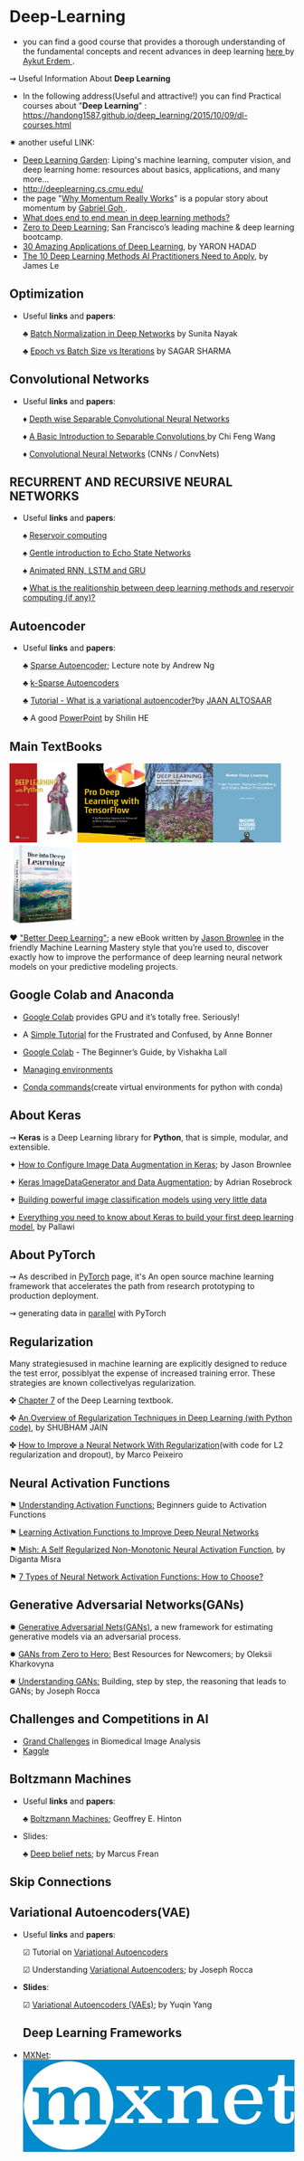 # Deep-Learning

- you can find a good course that provides a thorough understanding of the fundamental concepts and recent advances in deep learning 
<a href="https://web.cs.hacettepe.edu.tr/~aykut/classes/spring2018/cmp784/index.html#div_courseinfo"> here </a> by
<a href="https://web.cs.hacettepe.edu.tr/~aykut/"> Aykut Erdem </a>.

&#8669; Useful Information About **Deep Learning**

- In the following address(Useful and attractive!) you can find Practical courses about "**Deep Learning**" :
 https://handong1587.github.io/deep_learning/2015/10/09/dl-courses.html
 
 
 &#10039; another useful LINK:  
 - <a href="http://deeplearning.lipingyang.org/">Deep Learning Garden</a>: Liping's machine learning, computer vision, and deep learning home: resources about basics, applications, and many more…
 - http://deeplearning.cs.cmu.edu/
 -  the page "<a href="https://distill.pub/2017/momentum/" >Why Momentum Really Works</a>" is a popular story about momentum by <a href="http://gabgoh.github.io/"> Gabriel Goh </a>.
 - <a href="https://www.quora.com/What-does-end-to-end-mean-in-deep-learning-methods">What does end to end mean in deep learning methods?</a>
 - <a href="https://www.zerotodeeplearning.com/bootcamp?utm_expid=.gXYlB1rUTiOTz74Mmxzc_g.1&utm_referrer=https%3A%2F%2Fwww.google.com%2F#what-will-i-learn">Zero to Deep Learning</a>; San Francisco’s leading machine & deep learning bootcamp.
 - <a href="http://www.yaronhadad.com/deep-learning-most-amazing-applications/">30 Amazing Applications of Deep Learning</a>, by YARON HADAD
 - <a href="https://medium.com/cracking-the-data-science-interview/the-10-deep-learning-methods-ai-practitioners-need-to-apply-885259f402c1">The 10 Deep Learning Methods AI Practitioners Need to Apply</a>, by James Le
## Optimization
- Useful **links** and **papers**:

    &clubs; <a href="https://www.learnopencv.com/batch-normalization-in-deep-networks/">Batch Normalization in Deep Networks</a> by Sunita Nayak
    
    &clubs; <a href="https://towardsdatascience.com/epoch-vs-iterations-vs-batch-size-4dfb9c7ce9c9">Epoch vs Batch Size vs Iterations</a> by SAGAR SHARMA
 
## Convolutional Networks
- Useful **links** and **papers**:

   &diams; <a href="https://www.geeksforgeeks.org/depth-wise-separable-convolutional-neural-networks/"> Depth wise Separable Convolutional Neural Networks </a> 
   
   &diams; <a href="https://towardsdatascience.com/a-basic-introduction-to-separable-convolutions-b99ec3102728"> A Basic Introduction to Separable Convolutions </a> by Chi Feng Wang
   
   &diams; <a href="https://cs231n.github.io/convolutional-networks/">Convolutional Neural Networks</a> (CNNs / ConvNets)


## RECURRENT AND RECURSIVE NEURAL NETWORKS
- Useful **links** and **papers**:

    &spades; <a href="https://arxiv.org/pdf/1803.07870.pdf"> Reservoir computing </a>
    
    &spades; <a href="https://towardsdatascience.com/gentle-introduction-to-echo-state-networks-af99e5373c68"> Gentle introduction to Echo State Networks </a>

    &spades; <a href="https://towardsdatascience.com/animated-rnn-lstm-and-gru-ef124d06cf45"> Animated RNN, LSTM and GRU </a>

    &spades; <a href= "https://www.researchgate.net/post/what_is_the_realitionship_between_deep_learning_methods_and_reservoir_computing_if_any">
 What is the realitionship between deep learning methods and reservoir computing (if any)?</a>
 ## Autoencoder
 - Useful **links** and **papers**:
 
   &clubs; <a href="https://web.stanford.edu/class/cs294a/sparseAutoencoder.pdf">Sparse Autoencoder</a>; Lecture note by Andrew Ng
 
   &clubs; <a href="https://towardsdatascience.com/paper-summary-iclr-2014-k-sparse-autoencoders-72078c6f1117">k-Sparse Autoencoders</a>
   
   &clubs; <a href="https://jaan.io/what-is-variational-autoencoder-vae-tutorial/">Tutorial - What is a variational autoencoder?</a>by <a href="https://jaan.io/">JAAN ALTOSAAR</a>
   
   &clubs; A good <a href="https://www.cse.cuhk.edu.hk/irwin.king/_media/presentations/autoencoder_part1.pdf">PowerPoint</a> by Shilin HE
 ## Main TextBooks
 <img src="https://github.com/Erfaan-Rostami/Deep-Learning/blob/master/Chollet-DLP-HI.png"  title="Deep Learning with Python" height="140" width="120" /><img src="https://github.com/Erfaan-Rostami/Deep-Learning/blob/master/pro%20deep%20learning%20with%20tensorflow.jpg"  title="pro deep learning with tensorflow" height="140" width="120" /><img src="https://github.com/Erfaan-Rostami/Deep-Learning/blob/master/DL-Goodfellow.jpg"  title="deep learning" height="140" width="120" /><img src="https://github.com/Erfaan-Rostami/Deep-Learning/blob/master/JBrownlee.png"  title="Better Deep Learning" height="140" width="120" /><img src="https://github.com/Erfaan-Rostami/Deep-Learning/blob/master/Image/front.png"  title="Dive into Deep Learning" height="140" width="120" />
 
 &hearts; <a href="https://machinelearningmastery.com/better-deep-learning/">"Better Deep Learning"</a>; a new eBook  written by <a href="https://github.com/jbrownlee">Jason Brownlee</a> in the friendly Machine Learning Mastery style that you’re used to, discover exactly how to improve the performance of deep learning neural network models on your predictive modeling projects.
 ## Google Colab and Anaconda
 - <a href="https://colab.research.google.com/notebooks/welcome.ipynb">Google Colab</a> provides GPU and it’s totally free. Seriously!
 
 - A <a href="https://towardsdatascience.com/getting-started-with-google-colab-f2fff97f594c">Simple Tutorial</a> for the Frustrated and Confused, by Anne Bonner
 - <a href="https://medium.com/lean-in-women-in-tech-india/google-colab-the-beginners-guide-5ad3b417dfa">Google Colab</a> - The Beginner’s Guide, by Vishakha Lall
 - <a href="https://docs.conda.io/projects/conda/en/latest/user-guide/tasks/manage-environments.html#managing-environments">Managing environments</a>
 - <a href="http://deeplearning.lipingyang.org/2018/12/25/conda-commands-create-virtual-environments-for-python-with-conda/">Conda commands</a>(create virtual environments for python with conda)
## About Keras
&#8669; **Keras** is a Deep Learning library for **Python**, that is simple, modular, and extensible.

&#10022; <a href="https://machinelearningmastery.com/how-to-configure-image-data-augmentation-when-training-deep-learning-neural-networks/">How to Configure Image Data Augmentation in Keras</a>; by Jason Brownlee

&#10022; <a href="https://www.pyimagesearch.com/2019/07/08/keras-imagedatagenerator-and-data-augmentation/">Keras ImageDataGenerator and Data Augmentation</a>; by Adrian Rosebrock

&#10022; <a href="https://blog.keras.io/building-powerful-image-classification-models-using-very-little-data.html">Building powerful image classification models using very little data</a>

&#10022; <a href="https://medium.com/@pallawi.ds/ai-starter-everything-you-need-to-know-about-keras-to-build-your-first-deep-learning-model-c8d27385344">Everything you need to know about Keras to build your first deep learning model</a>, by Pallawi
## About PyTorch
&#8669; As described in <a href="https://pytorch.org/">PyTorch</a> page, it's An open source machine learning framework that accelerates the path from research prototyping to production deployment.

&#8669; generating data in <a href="https://stanford.edu/~shervine/blog/pytorch-how-to-generate-data-parallel">parallel</a> with PyTorch

## Regularization 
Many strategiesused in machine learning are explicitly designed to reduce the test error, possiblyat the expense of increased training error. These strategies are known collectivelyas regularization.

&#10020; <a href="https://www.deeplearningbook.org/contents/regularization.html">Chapter 7</a> of the Deep Learning textbook.

&#10020; <a href="">An Overview of Regularization Techniques in Deep Learning (with Python code)</a>, by SHUBHAM JAIN

&#10020; <a href="https://towardsdatascience.com/how-to-improve-a-neural-network-with-regularization-8a18ecda9fe3">How to Improve a Neural Network With Regularization</a>(with code for L2 regularization and dropout), by Marco Peixeiro
## Neural Activation Functions
&#9873; <a href="https://towardsdatascience.com/secret-sauce-behind-the-beauty-of-deep-learning-beginners-guide-to-activation-functions-a8e23a57d046">Understanding Activation Functions:</a> Beginners guide to Activation Functions

&#9873; <a href="https://arxiv.org/pdf/1412.6830.pdf">Learning Activation Functions to Improve Deep Neural Networks</a>

&#9873; <a href="https://arxiv.org/ftp/arxiv/papers/1908/1908.08681.pdf">Mish: A Self Regularized Non-Monotonic Neural Activation Function</a>, by Diganta Misra

&#9873; <a href="https://missinglink.ai/guides/neural-network-concepts/7-types-neural-network-activation-functions-right/">7 Types of Neural Network Activation Functions: How to Choose?</a>
## Generative Adversarial Networks(GANs)
&#10040; <a href="https://arxiv.org/pdf/1406.2661.pdf">Generative Adversarial Nets(GANs)</a>, a new framework for estimating generative models via an adversarial process.

&#10040; <a href="https://towardsdatascience.com/gans-from-zero-to-hero-best-resources-for-newcomers-a7c7cf1024b5">GANs from Zero to Hero:</a> Best Resources for Newcomers; by Oleksii Kharkovyna

&#10040; <a href="https://towardsdatascience.com/understanding-generative-adversarial-networks-gans-cd6e4651a29">Understanding GANs:</a> Building, step by step, the reasoning that leads to GANs; by Joseph Rocca
## Challenges and Competitions in AI
- <a href="https://grand-challenge.org/">Grand Challenges</a> in Biomedical Image Analysis
- <a href="https://www.kaggle.com/">Kaggle</a>
## Boltzmann Machines
- Useful **links** and **papers**:

    &clubs; <a href="https://www.cs.toronto.edu/~hinton/csc321/readings/boltz321.pdf">Boltzmann Machines</a>; Geoffrey E. Hinton
- Slides:

    &clubs; <a href="http://users.cecs.anu.edu.au/~ssanner/MLSS2010/Frean1.pdf">Deep belief nets</a>; by Marcus Frean
## Skip Connections

## Variational Autoencoders(VAE)
- Useful **links** and **papers**:

   &#9745; Tutorial on <a href="https://arxiv.org/pdf/1606.05908.pdf">Variational Autoencoders</a>
   
   &#9745; Understanding <a href="https://towardsdatascience.com/understanding-variational-autoencoders-vaes-f70510919f73">Variational Autoencoders</a>; by Joseph Rocca
- **Slides**:

   &#9745; <a href="http://people.math.gatech.edu/~yyang767/research/VAE_Yuqin.pdf">Variational Autoencoders (VAEs)</a>; by Yuqin Yang
   ## Deep Learning Frameworks
- [MXNet](https://mxnet.apache.org/versions/1.6/index.html):
![alt text](https://github.com/Erfaan-Rostami/Deep-Learning/blob/master/Image/mxnet-logo.jpeg "Logo Title Text 1")



